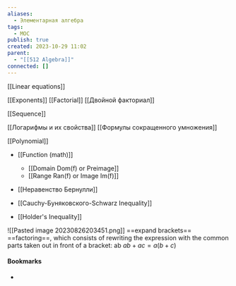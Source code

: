 ```yaml
---
aliases:
  - Элементарная алгебра
tags:
  - MOC
publish: true
created: 2023-10-29 11:02
parent:
  - "[[512 Algebra]]"
connected: []
---
```



[[Linear equations]]

[[Exponents]]
[[Factorial]]
[[Двойной факториал]]

[[Sequence]]

[[Логарифмы и их свойства]]
[[Формулы сокращенного умножения]]

[[Polynomial]]

- [[Function (math)]]
	- [[Domain Dom(f) or Preimage]]
	- [[Range Ran(f) or Image Im(f)]]


- [[Неравенство Бернулли]]
- [[Cauchy-Буняковского-Schwarz Inequality]]
- [[Holder's Inequality]]

![[Pasted image 20230826203451.png]]
==expand brackets==
==factoring==, which consists of rewriting the expression with the common parts taken out in front of a bracket: ab  $ab+ac = a(b+c)$








#### Bookmarks
- 

